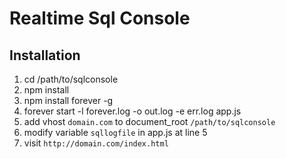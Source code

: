 Realtime Sql Console
==============================


## Installation

1. cd /path/to/sqlconsole
2. npm install
3. npm install forever -g
4. forever start -l forever.log -o out.log -e err.log app.js
5. add vhost `domain.com` to document_root `/path/to/sqlconsole`
6. modify variable `sqllogfile` in app.js at line 5
7. visit `http://domain.com/index.html`